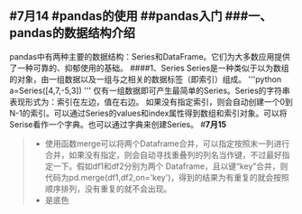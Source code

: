 #**7月14**
#pandas的使用
##pandas入门
###一、pandas的数据结构介绍
------
pandas中有两种主要的数据结构：Series和DataFrame。它们为大多数应用提供了一种可靠的、抑郁使用的基础。
####1、Series
Series是一种类似于以为数组的对象，由一组数据以及一组与之相关的数据标签（即索引）组成。
'''python
a=Series([4,7,-5,3])
'''
仅有一组数据即可产生最简单的Series。Series的字符串表现形式为：索引在左边，值在右边。
如果没有指定索引，则会自动创建一个0到N-1的索引。可以通过Series的values和index属性得到数组和索引对象。可以将Serise看作一个字典。也可以通过字典来创建Series。
#**7月15**
> * 使用函数merge可以将两个Dataframe合并，可以指定按照末一列进行合并，如果没有指定，则会自动寻找重叠列的列名当作键，不过最好指定一下。假如df1和df2分别为两个
Dataframe，且以键“key”合并，则代码为pd.merge(df1,df2,on='key')，得到的结果为有重复的就会按照顺序排列，没有重复的就不会出现。
> * 是底色